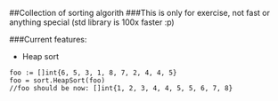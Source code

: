 ##Collection of sorting algorith
###This is only for exercise, not fast or anything special (std library is 100x faster :p)

###Current features:
- Heap sort


```
foo := []int{6, 5, 3, 1, 8, 7, 2, 4, 4, 5}
foo = sort.HeapSort(foo)
//foo should be now: []int{1, 2, 3, 4, 4, 5, 5, 6, 7, 8}
```